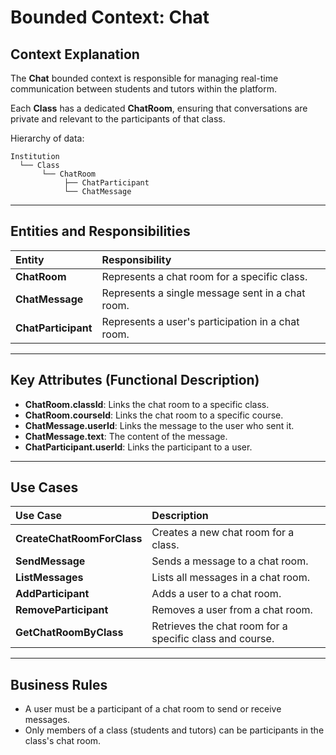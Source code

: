 # Bounded Context: Chat

## Context Explanation

The **Chat** bounded context is responsible for managing real-time communication between students and tutors within the platform.

Each **Class** has a dedicated **ChatRoom**, ensuring that conversations are private and relevant to the participants of that class.

Hierarchy of data:

```plaintext
Institution
  └── Class
       └── ChatRoom
            ├── ChatParticipant
            └── ChatMessage
```

---

## Entities and Responsibilities

| Entity             | Responsibility |
|:-------------------|:----------------|
| **ChatRoom**       | Represents a chat room for a specific class. |
| **ChatMessage**    | Represents a single message sent in a chat room. |
| **ChatParticipant**| Represents a user's participation in a chat room. |

---

## Key Attributes (Functional Description)

- **ChatRoom.classId**: Links the chat room to a specific class.
- **ChatRoom.courseId**: Links the chat room to a specific course.
- **ChatMessage.userId**: Links the message to the user who sent it.
- **ChatMessage.text**: The content of the message.
- **ChatParticipant.userId**: Links the participant to a user.

---

## Use Cases

| Use Case | Description |
|:---------|:------------|
| **CreateChatRoomForClass** | Creates a new chat room for a class. |
| **SendMessage** | Sends a message to a chat room. |
| **ListMessages** | Lists all messages in a chat room. |
| **AddParticipant** | Adds a user to a chat room. |
| **RemoveParticipant** | Removes a user from a chat room. |
| **GetChatRoomByClass** | Retrieves the chat room for a specific class and course. |

---

## Business Rules

- A user must be a participant of a chat room to send or receive messages.
- Only members of a class (students and tutors) can be participants in the class's chat room.
